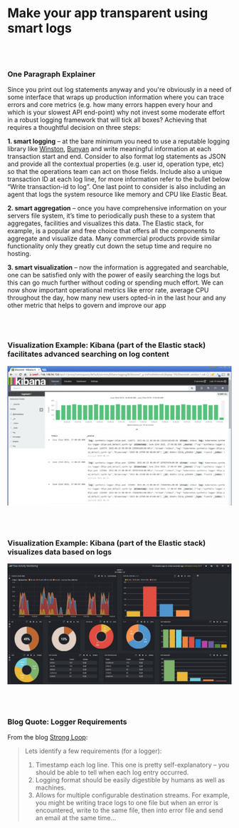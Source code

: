 # Make your app transparent using smart logs

<br/><br/>

### One Paragraph Explainer

Since you print out log statements anyway and you're obviously in a need of some interface that wraps up production information where you can trace errors and core metrics (e.g. how many errors happen every hour and which is your slowest API end-point) why not invest some moderate effort in a robust logging framework that will tick all boxes? Achieving that requires a thoughtful decision on three steps:

**1. smart logging** – at the bare minimum you need to use a reputable logging library like [Winston](https://github.com/winstonjs/winston), [Bunyan](https://github.com/trentm/node-bunyan) and write meaningful information at each transaction start and end. Consider to also format log statements as JSON and provide all the contextual properties (e.g. user id, operation type, etc) so that the operations team can act on those fields. Include also a unique transaction ID at each log line, for more information refer to the bullet below “Write transaction-id to log”. One last point to consider is also including an agent that logs the system resource like memory and CPU like Elastic Beat.

**2. smart aggregation** – once you have comprehensive information on your servers file system, it’s time to periodically push these to a system that aggregates, facilities and visualizes this data. The Elastic stack, for example, is a popular and free choice that offers all the components to aggregate and visualize data. Many commercial products provide similar functionality only they greatly cut down the setup time and require no hosting.

**3. smart visualization** – now the information is aggregated and searchable, one can be satisfied only with the power of easily searching the logs but this can go much further without coding or spending much effort. We can now show important operational metrics like error rate, average CPU throughout the day, how many new users opted-in in the last hour and any other metric that helps to govern and improve our app

<br/><br/>

### Visualization Example: Kibana (part of the Elastic stack) facilitates advanced searching on log content

![Kibana facilitates advanced searching on log content](/assets/images/smartlogging1.png "Kibana facilitates advanced searching on log content")

<br/><br/>

### Visualization Example: Kibana (part of the Elastic stack) visualizes data based on logs

![Kibana visualizes data based on logs](/assets/images/smartlogging2.jpg "Kibana visualizes data based on logs")

<br/><br/>

### Blog Quote: Logger Requirements

From the blog [Strong Loop](https://strongloop.com/strongblog/compare-node-js-logging-winston-bunyan/):

> Lets identify a few requirements (for a logger):
> 1. Timestamp each log line. This one is pretty self-explanatory – you should be able to tell when each log entry occurred.
> 2. Logging format should be easily digestible by humans as well as machines.
> 3. Allows for multiple configurable destination streams. For example, you might be writing trace logs to one file but when an error is encountered, write to the same file, then into error file and send an email at the same time…

<br/><br/>

<br/><br/>
